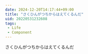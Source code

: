 ```yaml
---
date: 2024-12-20T14:17:44+09:00
title: "さくひんがつちからはえてくるんだ"
uid: 20220531232608
tags:
 - Life
 - Component
---
```


さくひんがつちからはえてくるんだ
